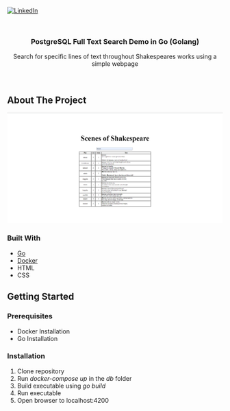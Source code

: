 <div id="top"></div>
<!-- PROJECT SHIELDS -->

[![LinkedIn][linkedin-shield]][linkedin-url]



<!-- PROJECT LOGO -->
<br />
<div align="center">
  <h3 align="center">PostgreSQL Full Text Search Demo in Go (Golang)</h3>

  <p align="center">
    Search for specific lines of text throughout Shakespeares works using a simple webpage
    <br />
    <br />
    <br />
  </p>
</div>



<!-- ABOUT THE PROJECT -->
## About The Project

![Product Name Screen Shot][product-screenshot]

### Built With

* [Go](https://go.dev/)
* [Docker](https://www.docker.com/)
* HTML
* CSS

<!-- GETTING STARTED -->
## Getting Started


### Prerequisites

* Docker Installation
* Go Installation

### Installation

1. Clone repository
2. Run _docker-compose up_ in the *db* folder
3. Build executable using _go build_
4. Run executable
5. Open browser to localhost:4200


<!-- MARKDOWN LINKS & IMAGES -->
<!-- https://www.markdownguide.org/basic-syntax/#reference-style-links -->
[linkedin-shield]: https://img.shields.io/badge/-LinkedIn-black.svg?style=for-the-badge&logo=linkedin&colorB=555
[linkedin-url]: https://linkedin.com/in//curtismartin3
[product-screenshot]: demo.png

